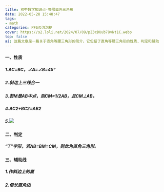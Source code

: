```yaml
---
title: 初中数学知识点-等腰直角三角形
date: 2022-05-28 15:48:47
tags:
- math
categories: PFSの泡泡糖
cover: https://s2.loli.net/2024/07/09/pZ3cDUub78vNt1C.webp
top: false
ai: 这篇文章是一篇关于直角等腰三角形的简介，它包括了直角等腰三角形的性质、判定和辅助线。文章首先介绍了直角等腰三角形的一些基本性质，如两直角边相等，两锐角相等且为45°，斜边上的中线、高线和角平分线都重合，以及勾股定理和面积公式。然后介绍了判定直角等腰三角形的条件，即如果一个“T”字形的图形满足AB=BM=CM，则它是一个直角等腰三角形。最后给出了一些辅助线的作法，如作斜边上的高或倍长直角边。文章的目的是帮助读者学习和复习直角等腰三角形的相关知识。
---
```


#### 一、性质
##### 1.AC=BC，∠A=∠B=45°
##### 2.斜边上三线合一
##### 3.若M是AB中点，则CM=1/2AB，且CM⊥AB。
##### 4.AC2+BC2=AB2
##### 5.![](https://img2020.cnblogs.com/blog/1928767/202110/1928767-20211009165256902-1128028195.png)
#### 二、判定
##### “T”字形，若AB=BM=CM，则此为直角三角形。
#### 三、辅助线
##### 1.作斜边上的高
##### 2.倍长直角边
